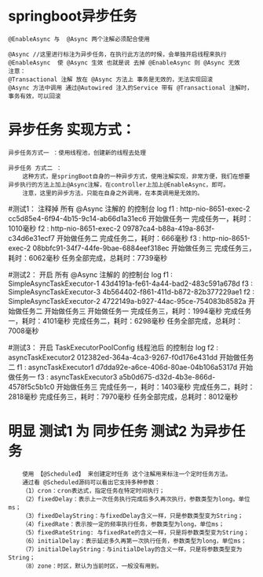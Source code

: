 # springboot异步任务
    @EnableAsync 与  @Async 两个注解必须配合使用
    
    @Async //这里进行标注为异步任务，在执行此方法的时候，会单独开启线程来执行
    @EnableAsync  使 @Async 生效 也就是说 去掉 @EnableAsync 则 @Async 无效 
    注意：
    @Transactional 注解 放在 @Async 方法上 事务是无效的，无法实现回滚 
    @Async 方法中调用 通过@Autowired 注入的Service 带有 @Transactional 注解时，事务有效，可以回滚
    
# 异步任务 实现方式：

    异步任务方式一 ：使用线程池，创建新的线程去处理
        
    异步任务 方式二 ：
        这种方式，是springBoot自身的一种异步方式，使用注解实现，非常方便，我们在想要异步执行的方法上加上@Async注解，在controller上加上@EnableAsync，即可。
        注意，这里的异步方法，只能在自身之外调用，在本类调用是无效的。
#测试1： 注释掉 所有 @Async 注解的 的控制台 log 
    f1 : http-nio-8651-exec-2   cc5d85e4-6f94-4b15-9c14-ab66d1a31ec6
    开始做任务一
    完成任务一，耗时：1010毫秒
    f2 : http-nio-8651-exec-2   09787ca4-b88a-419a-863f-c34d6e31ecf7
    开始做任务二
    完成任务二，耗时：666毫秒
    f3 : http-nio-8651-exec-2   08bbfc91-34f7-44fe-9bae-6884eef318ec
    开始做任务三
    完成任务三，耗时：6062毫秒
    任务全部完成，总耗时：7739毫秒
    
#测试2： 开启 所有 @Async 注解的 的控制台 log 
    f1 : SimpleAsyncTaskExecutor-1   43d4191a-fe61-4a44-bad2-483c591a678d
    f3 : SimpleAsyncTaskExecutor-3   4b564402-f861-411d-b872-82b377229ae1
    f2 : SimpleAsyncTaskExecutor-2   4722149a-b927-44ac-95ce-754083b8582a
    开始做任务二
    开始做任务三
    开始做任务一
    完成任务三，耗时：1994毫秒
    完成任务一，耗时：4101毫秒
    完成任务二，耗时：6298毫秒
    任务全部完成，总耗时：7008毫秒
    
#测试3： 开启 TaskExecutorPoolConfig 线程池后 的控制台 log 
    f2 : asyncTaskExecutor2   012382ed-364a-4ca3-9267-f0d176e431dd
    开始做任务二
    f1 : asyncTaskExecutor1   d7dda92e-a6ce-406d-80ae-04b106a5317d
    开始做任务一
    f3 : asyncTaskExecutor3   a5b0d675-d32d-4b3e-866d-4578f5c5b1c0
    开始做任务三
    完成任务一，耗时：1403毫秒
    完成任务二，耗时：2818毫秒
    完成任务三，耗时：7970毫秒
    任务全部完成，总耗时：8012毫秒
# 明显 测试1 为 同步任务   测试2 为异步任务

        使用 【@Scheduled】 来创建定时任务 这个注解用来标注一个定时任务方法。 
        通过看 @Scheduled源码可以看出它支持多种参数：
        （1）cron：cron表达式，指定任务在特定时间执行；
        （2）fixedDelay：表示上一次任务执行完成后多久再次执行，参数类型为long，单位ms；
        （3）fixedDelayString：与fixedDelay含义一样，只是参数类型变为String；
        （4）fixedRate：表示按一定的频率执行任务，参数类型为long，单位ms；
        （5）fixedRateString: 与fixedRate的含义一样，只是将参数类型变为String；
        （6）initialDelay：表示延迟多久再第一次执行任务，参数类型为long，单位ms；
        （7）initialDelayString：与initialDelay的含义一样，只是将参数类型变为String；
        （8）zone：时区，默认为当前时区，一般没有用到。


